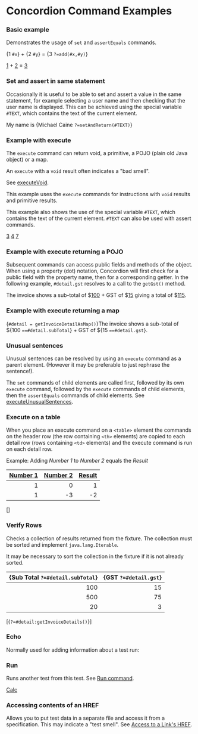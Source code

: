 # Concordion Command Examples

### Basic example

Demonstrates the usage of `set` and `assertEquals` commands.

{1 `#x`} + {2 `#y`} = {3 `?=add(#x,#y)`}

[1](. "#x") + [2](. "#y") = [3](. "?=add(#x,#y)")

### Set and assert in same statement

Occasionally it is useful to be able to set and assert a value in the same statement, for example selecting a user name and then checking that the user name is displayed.
This can be achieved using the special variable `#TEXT`, which contains the text of the current element.

My name is {Michael Caine `?=setAndReturn(#TEXT)`}

### Example with execute

The `execute` command can return void, a primitive, a POJO (plain old Java object) or a map.

An `execute` with a `void` result often indicates a "bad smell".

See [executeVoid](http://concordion.org/Tutorial.html#executeVoid).

This example uses the `execute` commands for instructions with `void` results and primitive results.

This example also shows the use of the special variable `#TEXT`, which contains the text of the current element.
`#TEXT` can also be used with assert commands.

[3](. "`setMemory(#TEXT)`")
[4](. "`#result=addToMemory(#TEXT)`")
[7](. "`#result`")

### Example with execute returning a POJO

Subsequent commands can access public fields and methods of the object. When using a property (dot) notation,
Concordion will first check for a public field with the property name, then for a corresponding getter.
In the following example, `#detail.gst` resolves to a call to the `getGst()` method.

[](. "#detail = getInvoiceDetail()")The invoice shows a sub-total of
$[100](. "?=#detail.subTotal") + GST of
$[15](. "?=#detail.gst") giving a total of
$[115](. "?=#detail.calculateTotal()").

### Example with execute returning a map

{`#detail = getInvoiceDetailAsMap()`}The invoice shows a sub-total of
${100 `==#detail.subTotal`} + GST of
${15 `==#detail.gst`}.

### Unusual sentences

Unusual sentences can be resolved by using an `execute` command as a parent element.
(However it may be preferable to just rephrase the sentence!).

The `set` commands of child elements are called first,
followed by its own `execute` command,
followed by the `execute` commands of child elements,
then the `assertEquals` commands of child elements.
See [executeUnusualSentences](http://concordion.org/Tutorial.html#executeUnusualSentences).

<!-- TODO
<div class="example">
<span concordion:execute="#z3=add(#x3,#y3)">
<span concordion:assertEquals="#z3">11</span> = <span concordion:set="#x3">6</span> + <span concordion:set="#y3">5</span>.
</span>

<span concordion:execute="#z3=add(#x3,#y3)">
{11 `#z3`"} = {6 `#x3`} + {5 `#y3`}.
</span>

</div>
-->

### Execute on a table

When you place an execute command on a `<table>` element the commands on the header row
(the row containing `<th>` elements) are copied to each detail row (rows containing `<td>` elements)
and the execute  command is run on each detail row.

Example: Adding _Number 1_ to _Number 2_ equals the _Result_

| [Number 1](. "#x") | [Number 2](. "#y") | [Result](. "?=#z") |
| --------------: | --------------: | -------------: |
|               1 |               0 |              1 |
|               1 |              -3 |             -2 |
[[](. "#z=add(#x, #y)")]


### Verify Rows

Checks a collection of results returned from the fixture.
The collection must be sorted and implement `java.lang.Iterable`.

It may be necessary to sort the collection in the fixture if it is not already sorted.

| {Sub Total `?=#detail.subTotal`} | {GST `?=#detail.gst`} |
| ------------------------------: | -------------------: |
|                             100 |                   15 |
|                             500 |                   75 |
|                              20 |                    3 |
[{`?=#detail:getInvoiceDetails()`}]

### Echo

Normally used for adding information about a test run:

<!-- TODO
<div class="example">
Tests executed using <span concordion:echo="getBrowserDetails()"></span>.

Tests executed using {`echo getBrowserDetails()`}.
</div>
-->

### Run

Runs another test from this test. See [Run command](http://concordion.org/dist/1.3.1/test-output/concordion/spec/concordion/command/run/Run.html).

[Calc](Calc.html "run")

### Accessing contents of an HREF

Allows you to put test data in a separate file and access it from a specification.
This may indicate a "test smell".
See [Access to a Link's HREF](http://concordion.org/dist/1.3.1/test-output/concordion/spec/concordion/command/execute/AccessToLinkHref.html).


